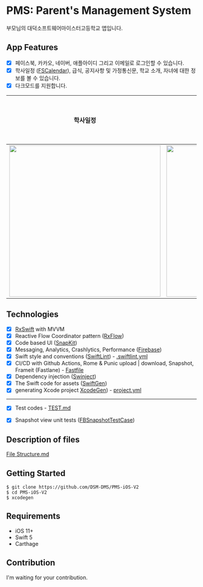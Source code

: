 # PMS: Parent's Management System

부모님의 대덕소프트웨어마이스터고등학교 앱입니다.



## App Features

- [x] 페이스북, 카카오, 네이버, 애플아이디 그리고 이메일로 로그인할 수 있습니다.
- [x] 학사일정 ([FSCalendar](https://github.com/WenchaoD/FSCalendar)), 급식, 공지사항 및 가정통신문, 학교 소개, 자녀에 대한 정보를 볼 수 있습니다.
- [x] 다크모드를 지원합니다.

| 학사일정 | 급식 | 공지사항 및 가정통신문 | 학교 소개 | 마이페이지 |
| :------: | :--: | :--------------------: | --------- | ---------- |
<img src = ".Document/screenshots/1.png" width = 400> | <img src = ".Document/screenshots/2.png" width = 400> | <img src = ".Document/screenshots/3.png" width = 400> |





## Technologies

- [x] [RxSwift](https://github.com/ReactiveX/RxSwift) with MVVM
- [x] Reactive Flow Coordinator pattern ([RxFlow](https://github.com/RxSwiftCommunity/RxFlow))
- [x] Code based UI ([SnapKit](https://github.com/SnapKit/SnapKit))
- [x] Messaging, Analytics, Crashlytics, Performance ([Firebase](http://firebase.google.com/))
- [x] Swift style and conventions ([SwiftLint](https://github.com/realm/SwiftLint)) - [.swiftlint.yml](https://github.com/DSM-DMS/PMS-iOS-V2/blob/master/.swiftlint.yml)
- [x] CI/CD with Github Actions, Rome & Punic upload | download, Snapshot, Frameit (Fastlane) - [Fastfile](https://github.com/DSM-DMS/PMS-iOS-V2/blob/master/fastlane/Fastfile)
- [x] Dependency injection ([Swinject](https://github.com/Swinject/Swinject))
- [x] The Swift code for assets ([SwiftGen](https://github.com/SwiftGen/SwiftGen))
- [x] generating Xcode project [XcodeGen](https://github.com/yonaskolb/XcodeGen)) - [project.yml](https://github.com/DSM-DMS/PMS-iOS-V2/blob/master/project.yml)

---

- [x] Test codes - [TEST.md](https://github.com/DSM-DMS/PMS-iOS-V2/blob/master/Document/TEST.md)
- [x] Snapshot view unit tests ([FBSnapshotTestCase](https://github.com/facebookarchive/ios-snapshot-test-case))



## Description of files

[File Structure.md](https://github.com/DSM-DMS/PMS-iOS-V2/blob/master/Document/File%20Structure.md)



## Getting Started

```shell
$ git clone https://github.com/DSM-DMS/PMS-iOS-V2
$ cd PMS-iOS-V2
$ xcodegen
```



## Requirements

- iOS 11+
- Swift 5
- Carthage



## Contribution

I'm waiting for your contribution.